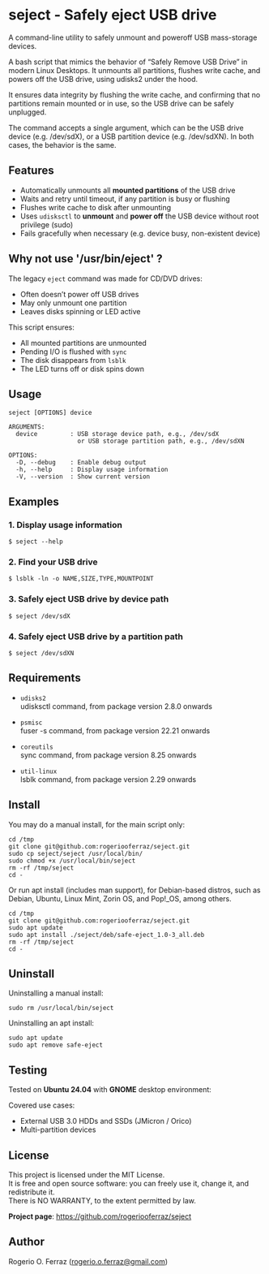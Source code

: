 # seject - Safely eject USB drive

A command-line utility to safely unmount and poweroff USB mass-storage devices.

A bash script that mimics the behavior of “Safely Remove USB Drive” in modern
Linux Desktops. It unmounts all partitions, flushes write cache, and powers off
the USB drive, using udisks2 under the hood.

It ensures data integrity by flushing the write cache, and confirming that no
partitions remain mounted or in use, so the USB drive can be safely unplugged.

The command accepts a single argument, which can be the USB drive device
(e.g. /dev/sdX), or a USB partition device (e.g. /dev/sdXN). In both cases,
the behavior is the same.

## Features

- Automatically unmounts all **mounted partitions** of the USB drive
- Waits and retry until timeout, if any partition is busy or flushing
- Flushes write cache to disk after unmounting
- Uses `udisksctl` to **unmount** and **power off** the USB device without
root privilege (sudo)
- Fails gracefully when necessary (e.g. device busy, non-existent device)

## Why not use '/usr/bin/eject' ?

The legacy `eject` command was made for CD/DVD drives:

- Often doesn’t power off USB drives
- May only unmount one partition
- Leaves disks spinning or LED active

This script ensures:

- All mounted partitions are unmounted
- Pending I/O is flushed with `sync`
- The disk disappears from `lsblk`
- The LED turns off or disk spins down

## Usage

```
seject [OPTIONS] device

ARGUMENTS:
  device         : USB storage device path, e.g., /dev/sdX
                   or USB storage partition path, e.g., /dev/sdXN

OPTIONS:
  -D, --debug    : Enable debug output
  -h, --help     : Display usage information
  -V, --version  : Show current version
```

## Examples

### 1. Display usage information
```
$ seject --help
```

### 2. Find your USB drive
```
$ lsblk -ln -o NAME,SIZE,TYPE,MOUNTPOINT
```

### 3. Safely eject USB drive by device path
```
$ seject /dev/sdX
```

### 4. Safely eject USB drive by a partition path
```
$ seject /dev/sdXN
```

## Requirements

- `udisks2`<br>
udisksctl command, from package version 2.8.0 onwards

- `psmisc`<br>
fuser -s command, from package version 22.21 onwards

- `coreutils`<br>
sync command, from package version 8.25 onwards

- `util-linux`<br>
lsblk command, from package version 2.29 onwards

## Install

You may do a manual install, for the main script only:

```
cd /tmp
git clone git@github.com:rogeriooferraz/seject.git
sudo cp seject/seject /usr/local/bin/
sudo chmod +x /usr/local/bin/seject
rm -rf /tmp/seject
cd -
```

Or run apt install (includes man support), for Debian-based distros, such as
Debian, Ubuntu, Linux Mint, Zorin OS, and Pop!_OS, among others.

```
cd /tmp
git clone git@github.com:rogeriooferraz/seject.git
sudo apt update
sudo apt install ./seject/deb/safe-eject_1.0-3_all.deb
rm -rf /tmp/seject
cd -
```

## Uninstall

Uninstalling a manual install:

```
sudo rm /usr/local/bin/seject
```

Uninstalling an apt install:

```
sudo apt update
sudo apt remove safe-eject
```

## Testing

Tested on **Ubuntu 24.04** with **GNOME** desktop environment:

Covered use cases:
- External USB 3.0 HDDs and SSDs (JMicron / Orico)
- Multi-partition devices

## License

This project is licensed under the MIT License.<br>
It is free and open source software: you can freely use it, change it, and redistribute it.<br>
There is NO WARRANTY, to the extent permitted by law.

**Project page**: https://github.com/rogeriooferraz/seject

## Author

Rogerio O. Ferraz (<rogerio.o.ferraz@gmail.com>)
